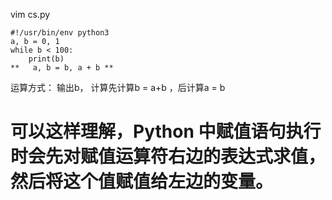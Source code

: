vim cs.py
``` 
#!/usr/bin/env python3
a, b = 0, 1
while b < 100:
    print(b)
**   a, b = b, a + b **  
```
运算方式：
 输出b，
 计算先计算b = a+b ，后计算a = b    
 
# 可以这样理解，Python 中赋值语句执行时会先对赋值运算符右边的表达式求值，然后将这个值赋值给左边的变量。
 
